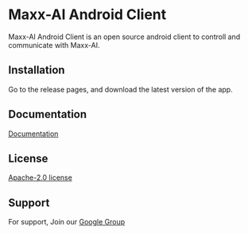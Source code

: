 
# Maxx-AI Android Client

Maxx-AI Android Client is an open source android client to controll and communicate with Maxx-AI.

## Installation

Go to the release pages, and download the latest version of the app.
    
## Documentation

[Documentation](https://maxxai.gitbook.io/maxx-ai/devices/android)


## License

[Apache-2.0 license](https://choosealicense.com/licenses/mit/http://www.apache.org/licenses/LICENSE-2.0)

## Support

For support, Join our [Google Group](https://groups.google.com/g/maxx-ai-users-support)
